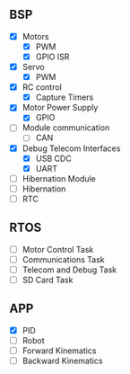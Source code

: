 ## BSP

- [x] Motors
  - [x] PWM
  - [x] GPIO ISR
- [x] Servo
  - [x] PWM
- [x] RC control
  - [x] Capture Timers
- [x] Motor Power Supply
  - [x] GPIO
- [ ] Module communication
  - [ ] CAN
- [x] Debug Telecom Interfaces
  - [x] USB CDC
  - [x] UART
- [ ] Hibernation Module
 - [ ] Hibernation
 - [ ] RTC

 ## RTOS

 - [ ] Motor Control Task
 - [ ] Communications Task
 - [ ] Telecom and Debug Task
 - [ ] SD Card Task

 ## APP

 - [x] PID
 - [ ] Robot
  - [ ] Forward Kinematics
  - [ ] Backward Kinematics 

